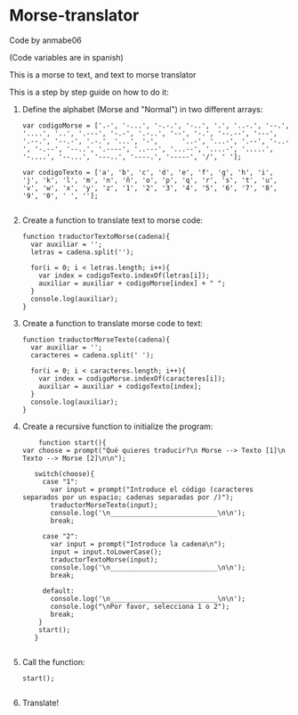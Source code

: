 # Morse-translator
Code by anmabe06

(Code variables are in spanish)

This is a morse to text, and text to morse translator

This is a step by step guide on how to do it:
  1. Define the alphabet (Morse and "Normal") in two different arrays:
      ```
      var codigoMorse = ['.-', '-...', '-.-.', '-..', '.', '..-.', '--.', '....', '..', '.---', '-.-', '.-..', '--', '-.', '--.--', '---', '.--.', '--.-', '.-.', '...', '-',      '..-', '...-', '.--', '-..-', '-.--', '--..', '.----', '..---', '...--', '....-', '.....', '-....', '--...', '---..', '----.', '-----', '/', ' '];

      var codigoTexto = ['a', 'b', 'c', 'd', 'e', 'f', 'g', 'h', 'i', 'j', 'k', 'l', 'm', 'n', 'ñ', 'o', 'p', 'q', 'r', 's', 't', 'u', 'v', 'w', 'x', 'y', 'z', '1', '2', '3', '4', '5', '6', '7', '8', '9', '0', ' ', ''];
  
  2. Create a function to translate text to morse code:
        ```
        function traductorTextoMorse(cadena){
          var auxiliar = '';
          letras = cadena.split('');

          for(i = 0; i < letras.length; i++){
            var index = codigoTexto.indexOf(letras[i]);
            auxiliar = auxiliar + codigoMorse[index] + " ";
          }
          console.log(auxiliar);
        }
        ```

  3. Create a function to translate morse code to text:
        ```
        function traductorMorseTexto(cadena){
          var auxiliar = '';
          caracteres = cadena.split(' ');

          for(i = 0; i < caracteres.length; i++){
            var index = codigoMorse.indexOf(caracteres[i]);
            auxiliar = auxiliar + codigoTexto[index];
          }
          console.log(auxiliar);
        }
        ```
  
  4. Create a recursive function to initialize the program:
     ```
         function start(){
	 var choose = prompt("Qué quieres traducir?\n Morse --> Texto [1]\n Texto --> Morse [2]\n\n");

        switch(choose){
          case "1":
            var input = prompt("Introduce el código (caracteres separados por un espacio; cadenas separadas por /)");
            traductorMorseTexto(input);
            console.log('\n___________________________\n\n');
            break;

          case "2":
            var input = prompt("Introduce la cadena\n");
            input = input.toLowerCase();
            traductorTextoMorse(input);
            console.log('\n___________________________\n\n');
            break;

          default:
            console.log('\n___________________________\n\n');
            console.log("\nPor favor, selecciona 1 o 2");
            break;
         }
         start();
        }
  
  5. Call the function:
        ```
        start();
	
  6. Translate!
